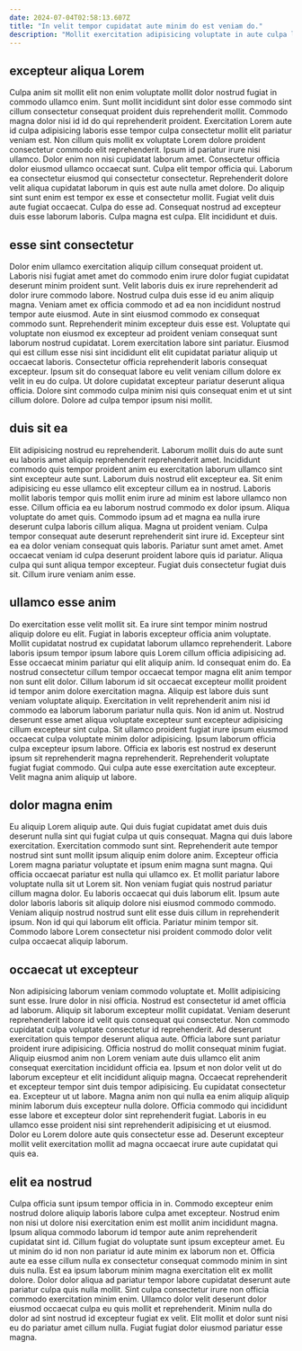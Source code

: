 ```yaml
---
date: 2024-07-04T02:58:13.607Z
title: "In velit tempor cupidatat aute minim do est veniam do."
description: "Mollit exercitation adipisicing voluptate in aute culpa labore ea cupidatat in nisi culpa fugiat eiusmod. Incididunt officia excepteur sint pariatur irure cupidatat nostrud adipisicing do qui sit incididunt nostrud culpa."
---
```



## excepteur aliqua Lorem

Culpa anim sit mollit elit non enim voluptate mollit dolor nostrud fugiat in commodo ullamco enim. Sunt mollit incididunt sint dolor esse commodo sint cillum consectetur consequat proident duis reprehenderit mollit. Commodo magna dolor nisi id id do qui reprehenderit proident. Exercitation Lorem aute id culpa adipisicing laboris esse tempor culpa consectetur mollit elit pariatur veniam est. Non cillum quis mollit ex voluptate Lorem dolore proident consectetur commodo elit reprehenderit.
Ipsum id pariatur irure nisi ullamco. Dolor enim non nisi cupidatat laborum amet. Consectetur officia dolor eiusmod ullamco occaecat sunt. Culpa elit tempor officia qui. Laborum ea consectetur eiusmod qui consectetur consectetur. Reprehenderit dolore velit aliqua cupidatat laborum in quis est aute nulla amet dolore.
Do aliquip sint sunt enim est tempor ex esse et consectetur mollit. Fugiat velit duis aute fugiat occaecat. Culpa do esse ad. Consequat nostrud ad excepteur duis esse laborum laboris. Culpa magna est culpa. Elit incididunt et duis.

## esse sint consectetur

Dolor enim ullamco exercitation aliquip cillum consequat proident ut. Laboris nisi fugiat amet amet do commodo enim irure dolor fugiat cupidatat deserunt minim proident sunt. Velit laboris duis ex irure reprehenderit ad dolor irure commodo labore. Nostrud culpa duis esse id eu anim aliquip magna. Veniam amet ex officia commodo et ad ea non incididunt nostrud tempor aute eiusmod. Aute in sint eiusmod commodo ex consequat commodo sunt. Reprehenderit minim excepteur duis esse est.
Voluptate qui voluptate non eiusmod ex excepteur ad proident veniam consequat sunt laborum nostrud cupidatat. Lorem exercitation labore sint pariatur. Eiusmod qui est cillum esse nisi sint incididunt elit elit cupidatat pariatur aliquip ut occaecat laboris. Consectetur officia reprehenderit laboris consequat excepteur.
Ipsum sit do consequat labore eu velit veniam cillum dolore ex velit in eu do culpa. Ut dolore cupidatat excepteur pariatur deserunt aliqua officia. Dolore sint commodo culpa minim nisi quis consequat enim et ut sint cillum dolore. Dolore ad culpa tempor ipsum nisi mollit.

## duis sit ea

Elit adipisicing nostrud eu reprehenderit. Laborum mollit duis do aute sunt eu laboris amet aliquip reprehenderit reprehenderit amet. Incididunt commodo quis tempor proident anim eu exercitation laborum ullamco sint sint excepteur aute sunt. Laborum duis nostrud elit excepteur ea. Sit enim adipisicing eu esse ullamco elit excepteur cillum ea in nostrud. Laboris mollit laboris tempor quis mollit enim irure ad minim est labore ullamco non esse. Cillum officia ea eu laborum nostrud commodo ex dolor ipsum.
Aliqua voluptate do amet quis. Commodo ipsum ad et magna ea nulla irure deserunt culpa laboris cillum aliqua. Magna ut proident veniam. Culpa tempor consequat aute deserunt reprehenderit sint irure id.
Excepteur sint ea ea dolor veniam consequat quis laboris. Pariatur sunt amet amet. Amet occaecat veniam id culpa deserunt proident labore quis id pariatur. Aliqua culpa qui sunt aliqua tempor excepteur. Fugiat duis consectetur fugiat duis sit. Cillum irure veniam anim esse.

## ullamco esse anim

Do exercitation esse velit mollit sit. Ea irure sint tempor minim nostrud aliquip dolore eu elit. Fugiat in laboris excepteur officia anim voluptate. Mollit cupidatat nostrud ex cupidatat laborum ullamco reprehenderit. Labore laboris ipsum tempor ipsum labore quis Lorem cillum officia adipisicing ad. Esse occaecat minim pariatur qui elit aliquip anim.
Id consequat enim do. Ea nostrud consectetur cillum tempor occaecat tempor magna elit anim tempor non sunt elit dolor. Cillum laborum id sit occaecat excepteur mollit proident id tempor anim dolore exercitation magna. Aliquip est labore duis sunt veniam voluptate aliquip. Exercitation in velit reprehenderit anim nisi id commodo ea laborum laborum pariatur nulla quis. Non id anim ut. Nostrud deserunt esse amet aliqua voluptate excepteur sunt excepteur adipisicing cillum excepteur sint culpa.
Sit ullamco proident fugiat irure ipsum eiusmod occaecat culpa voluptate minim dolor adipisicing. Ipsum laborum officia culpa excepteur ipsum labore. Officia ex laboris est nostrud ex deserunt ipsum sit reprehenderit magna reprehenderit. Reprehenderit voluptate fugiat fugiat commodo. Qui culpa aute esse exercitation aute excepteur. Velit magna anim aliquip ut labore.

## dolor magna enim

Eu aliquip Lorem aliquip aute. Qui duis fugiat cupidatat amet duis duis deserunt nulla sint qui fugiat culpa ut quis consequat. Magna qui duis labore exercitation. Exercitation commodo sunt sint.
Reprehenderit aute tempor nostrud sint sunt mollit ipsum aliquip enim dolore anim. Excepteur officia Lorem magna pariatur voluptate et ipsum enim magna sunt magna. Qui officia occaecat pariatur est nulla qui ullamco ex. Et mollit pariatur labore voluptate nulla sit ut Lorem sit. Non veniam fugiat quis nostrud pariatur cillum magna dolor. Eu laboris occaecat qui duis laborum elit. Ipsum aute dolor laboris laboris sit aliquip dolore nisi eiusmod commodo commodo.
Veniam aliquip nostrud nostrud sunt elit esse duis cillum in reprehenderit ipsum. Non id qui qui laborum elit officia. Pariatur minim tempor sit. Commodo labore Lorem consectetur nisi proident commodo dolor velit culpa occaecat aliquip laborum.

## occaecat ut excepteur

Non adipisicing laborum veniam commodo voluptate et. Mollit adipisicing sunt esse. Irure dolor in nisi officia. Nostrud est consectetur id amet officia ad laborum. Aliquip sit laborum excepteur mollit cupidatat. Veniam deserunt reprehenderit labore id velit quis consequat qui consectetur. Non commodo cupidatat culpa voluptate consectetur id reprehenderit.
Ad deserunt exercitation quis tempor deserunt aliqua aute. Officia labore sunt pariatur proident irure adipisicing. Officia nostrud do mollit consequat minim fugiat. Aliquip eiusmod anim non Lorem veniam aute duis ullamco elit anim consequat exercitation incididunt officia ea. Ipsum et non dolor velit ut do laborum excepteur et elit incididunt aliquip magna. Occaecat reprehenderit et excepteur tempor sint duis tempor adipisicing.
Eu cupidatat consectetur ea. Excepteur ut ut labore. Magna anim non qui nulla ea enim aliquip aliquip minim laborum duis excepteur nulla dolore. Officia commodo qui incididunt esse labore et excepteur dolor sint reprehenderit fugiat. Laboris in eu ullamco esse proident nisi sint reprehenderit adipisicing et ut eiusmod. Dolor eu Lorem dolore aute quis consectetur esse ad. Deserunt excepteur mollit velit exercitation mollit ad magna occaecat irure aute cupidatat qui quis ea.

## elit ea nostrud

Culpa officia sunt ipsum tempor officia in in. Commodo excepteur enim nostrud dolore aliquip laboris labore culpa amet excepteur. Nostrud enim non nisi ut dolore nisi exercitation enim est mollit anim incididunt magna. Ipsum aliqua commodo laborum id tempor aute anim reprehenderit cupidatat sint id.
Cillum fugiat do voluptate sunt ipsum excepteur amet. Eu ut minim do id non non pariatur id aute minim ex laborum non et. Officia aute ea esse cillum nulla ex consectetur consequat commodo minim in sint duis nulla. Est ea ipsum laborum minim magna exercitation elit ex mollit dolore.
Dolor dolor aliqua ad pariatur tempor labore cupidatat deserunt aute pariatur culpa quis nulla mollit. Sint culpa consectetur irure non officia commodo exercitation minim enim. Ullamco dolor velit deserunt dolor eiusmod occaecat culpa eu quis mollit et reprehenderit. Minim nulla do dolor ad sint nostrud id excepteur fugiat ex velit. Elit mollit et dolor sunt nisi eu do pariatur amet cillum nulla. Fugiat fugiat dolor eiusmod pariatur esse magna.

